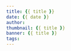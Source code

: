 ```yaml
---
title: {{ title }}
date: {{ date }}
author:
thumbnail: {{ title }}
banner: {{ title }}
tags:
---
```


 <!-- more -->
